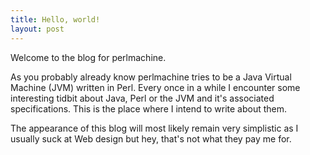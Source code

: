 ```yaml
---
title: Hello, world!
layout: post
---
```


Welcome to the blog for perlmachine.

As you probably already know perlmachine tries to be a Java Virtual Machine (JVM) written in Perl. Every once in a while I encounter some interesting tidbit about Java, Perl or the JVM and it's associated specifications. This is the place where I intend to write about them.

The appearance of this blog will most likely remain very simplistic as I usually suck at Web design but hey, that's not what they pay me for.
